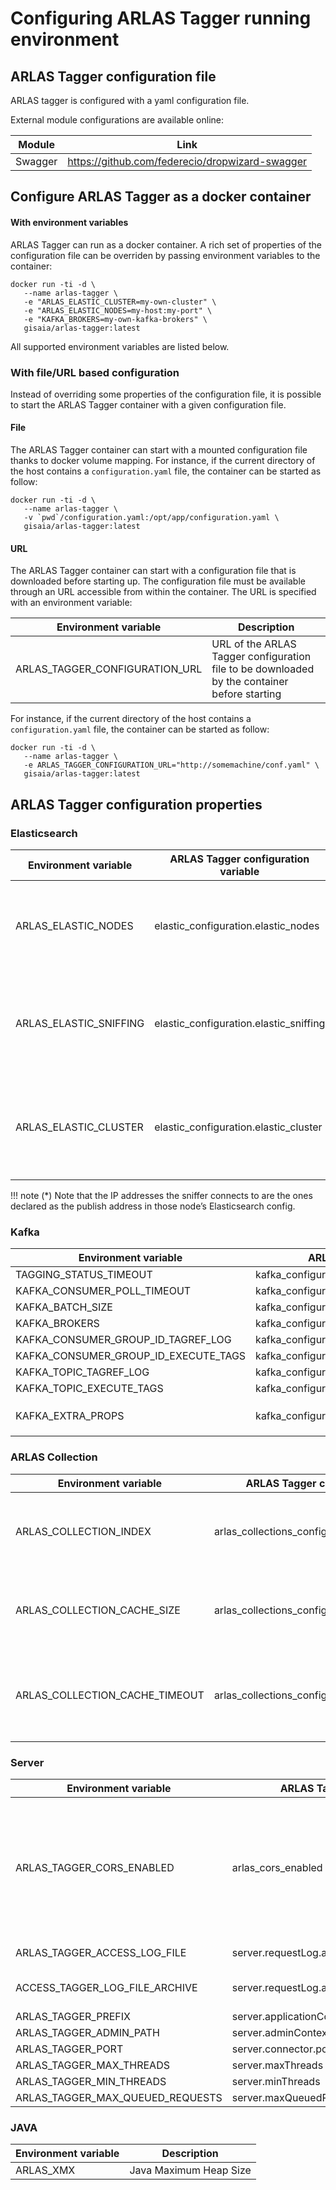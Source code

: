 # Configuring ARLAS Tagger running environment

## ARLAS Tagger configuration file

ARLAS tagger is configured with a yaml configuration file.

External module configurations are available online:

| Module | Link |
| --- | --- |
| Swagger | https://github.com/federecio/dropwizard-swagger |

## Configure ARLAS Tagger as a docker container

#### With environment variables

ARLAS Tagger can run as a docker container. A rich set of properties of the configuration file can be overriden by passing environment variables to the container:

```shell
docker run -ti -d \
   --name arlas-tagger \
   -e "ARLAS_ELASTIC_CLUSTER=my-own-cluster" \
   -e "ARLAS_ELASTIC_NODES=my-host:my-port" \
   -e "KAFKA_BROKERS=my-own-kafka-brokers" \
   gisaia/arlas-tagger:latest
```

All supported environment variables are listed below.


### With file/URL based configuration

Instead of overriding some properties of the configuration file, it is possible to start the ARLAS Tagger container with a given configuration file.

#### File

The ARLAS Tagger container can start with a mounted configuration file thanks to docker volume mapping. For instance, if the current directory of the host contains a `configuration.yaml` file, the container can be started as follow:

```shell
docker run -ti -d \
   --name arlas-tagger \
   -v `pwd`/configuration.yaml:/opt/app/configuration.yaml \
   gisaia/arlas-tagger:latest
```

#### URL

The ARLAS Tagger container can start with a configuration file that is downloaded before starting up. The configuration file must be available through an URL accessible from within the container. The URL is specified with an environment variable:

| Environment variable | Description |
| --- | --- |
| ARLAS_TAGGER_CONFIGURATION_URL | URL of the ARLAS Tagger configuration file to be downloaded by the container before starting |

For instance, if the current directory of the host contains a `configuration.yaml` file, the container can be started as follow:

```shell
docker run -ti -d \
   --name arlas-tagger \
   -e ARLAS_TAGGER_CONFIGURATION_URL="http://somemachine/conf.yaml" \
   gisaia/arlas-tagger:latest
```
## ARLAS Tagger configuration properties

### Elasticsearch

| Environment variable   | ARLAS Tagger configuration variable | Default | Description |
| --- | --- | --- | ---  |
| ARLAS_ELASTIC_NODES    | elastic_configuration.elastic_nodes    | localhost:9300 | comma separated list of elasticsearch nodes as host:port values |
| ARLAS_ELASTIC_SNIFFING | elastic_configuration.elastic_sniffing | false          | allow elasticsearch to dynamically add new hosts and remove old ones (*)|
| ARLAS_ELASTIC_CLUSTER  | elastic_configuration.elastic_cluster  | elasticsearch  | clustername of the elasticsearch cluster that is used for storing ARLAS configuration |

!!! note 
    (*) Note that the IP addresses the sniffer connects to are the ones declared as the publish address in those node’s Elasticsearch config.

### Kafka

| Environment variable | ARLAS Tagger configuration variable | Default | Description |
| --- | --- | --- | --- |
| TAGGING_STATUS_TIMEOUT | kafka_configuration.status_timeout | 3600000 | Delay before tagging status is discarded |
| KAFKA_CONSUMER_POLL_TIMEOUT | kafka_configuration.kafka_consumer_poll_timeout | 100 | Kafka consumer poll timeout |
| KAFKA_BATCH_SIZE | kafka_configuration.kafka_batch_size | 10 | Kafka consumer batch size |
| KAFKA_BROKERS | kafka_configuration.kafka_bootstrap_servers | kafka:9092 | Kafka brokers|
| KAFKA_CONSUMER_GROUP_ID_TAGREF_LOG | kafka_configuration.kafka_consumer_group_id_tagref_log | tagref_log_consumer_group | Kafka consumer group for `tagref_log` topic |
| KAFKA_CONSUMER_GROUP_ID_EXECUTE_TAGS | kafka_configuration.kafka_consumer_group_id_execute_tags | execute_tags_consumer_group | Kafka consumer group for `execute_tags` topic |
| KAFKA_TOPIC_TAGREF_LOG | kafka_configuration.kafka_topic_tagref_log | tagref_log | Kafka topic for tag requests queue (tag log, retained) |
| KAFKA_TOPIC_EXECUTE_TAGS | kafka_configuration.kafka_topic_execute_tags | execute_tags | Kafka topic for actual tag requests (actually executed, not retained) |
| KAFKA_EXTRA_PROPS | kafka_configuration.kafka_extra_properties | - | Comma separated properties for configuring the kafka client. For instance `kafka_configuration.kafka_extra_properties: ssl.endpoint.identification.algorithm=https,sasl.mechanism=PLAIN` |

### ARLAS Collection 
| Environment variable | ARLAS Tagger configuration variable | Default | Description |
| --- | --- | --- | --- |
| ARLAS_COLLECTION_INDEX    | arlas_collections_configuration.arlas_index      | .arlas         | name of the index that is used for storing ARLAS collections |
| ARLAS_COLLECTION_CACHE_SIZE       | arlas_collections_configuration.arlas_cache_size                  | 1000 | Size of the cache used for managing the collections  |
| ARLAS_COLLECTION_CACHE_TIMEOUT    | arlas_collections_configuration.arlas_cache_timeout               | 60 | Number of seconds for the cache used for managing the collections |

### Server

| Environment variable | ARLAS Tagger configuration variable | Default |
| --- | --- | --- |
| ARLAS_TAGGER_CORS_ENABLED | arlas_cors_enabled            | whether the Cross-Origin Resource Sharing (CORS) mechanism is enabled or not. Default : true. |
| ARLAS_TAGGER_ACCESS_LOG_FILE | server.requestLog.appenders.currentLogFilename | arlas-access.log |
| ACCESS_TAGGER_LOG_FILE_ARCHIVE | server.requestLog.appenders.archivedLogFilenamePattern | arlas-access-%d.log.gz |
| ARLAS_TAGGER_PREFIX | server.applicationContextPath | /arlas/ |
| ARLAS_TAGGER_ADMIN_PATH | server.adminContextPath | /admin |
| ARLAS_TAGGER_PORT | server.connector.port | 9999 |
| ARLAS_TAGGER_MAX_THREADS | server.maxThreads | 1024 |
| ARLAS_TAGGER_MIN_THREADS | server.minThreads | 8 |
| ARLAS_TAGGER_MAX_QUEUED_REQUESTS | server.maxQueuedRequests | 1024 |

### JAVA

| Environment variable | Description |
| --- | --- |
| ARLAS_XMX | Java Maximum Heap Size |